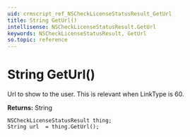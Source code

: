 ```yaml
---
uid: crmscript_ref_NSCheckLicenseStatusResult_GetUrl
title: String GetUrl()
intellisense: NSCheckLicenseStatusResult.GetUrl
keywords: NSCheckLicenseStatusResult, GetUrl
so.topic: reference
---
```


# String GetUrl()

Url to show to the user.  This is relevant when LinkType is 60.

**Returns:** String

```crmscript
NSCheckLicenseStatusResult thing;
String url  = thing.GetUrl();
```


